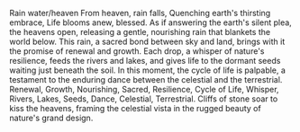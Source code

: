 Rain water/heaven
From heaven, rain falls,
Quenching earth's thirsting embrace,
Life blooms anew, blessed.
As if answering the earth's silent plea, the heavens open, releasing a gentle, nourishing rain that blankets the world below. This rain, a sacred bond between sky and land, brings with it the promise of renewal and growth. Each drop, a whisper of nature's resilience, feeds the rivers and lakes, and gives life to the dormant seeds waiting just beneath the soil. In this moment, the cycle of life is palpable, a testament to the enduring dance between the celestial and the terrestrial.
Renewal, Growth, Nourishing, Sacred, Resilience, Cycle of Life, Whisper, Rivers, Lakes, Seeds, Dance, Celestial, Terrestrial.
Cliffs of stone soar to kiss the heavens, framing the celestial vista in the rugged beauty of nature's grand design.